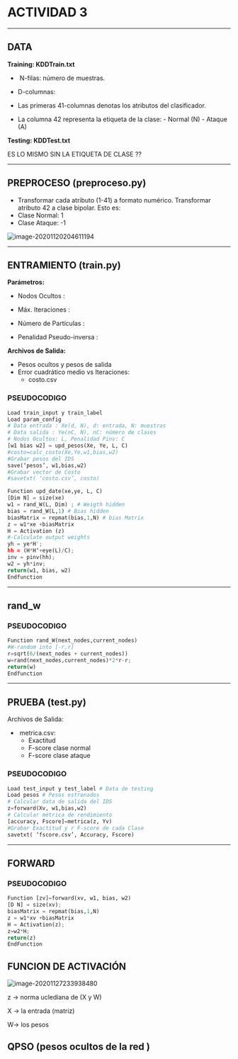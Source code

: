 # ACTIVIDAD 3

------

## DATA 

**Training: KDDTrain.txt** 

- ​	N-filas: número de muestras.

-  D-columnas: 
  - Las primeras 41-columnas denotas los atributos del clasificador.

  -  La columna 42 representa la etiqueta de la clase: 
    - Normal (N) 
    - Ataque (A)

**Testing: KDDTest.txt**

ES LO MISMO SIN LA ETIQUETA DE CLASE ??



------

## PREPROCESO (preproceso.py)



-  Transformar cada atributo (1-41) a formato numérico. Transformar atributo 42 a clase bipolar. Esto es: 
  -  Clase Normal: 1
  -  Clase Ataque: -1

![image-20201120204611194](C:\Users\arval\AppData\Roaming\Typora\typora-user-images\image-20201120204611194.png)




------



## ENTRAMIENTO (train.py)

**Parámetros:** 

-  Nodos Ocultos :

-  Máx. Iteraciones : 

-  Número de Partículas :

-   Penalidad Pseudo-inversa : 

**Archivos de Salida:**

- Pesos ocultos y pesos de salida 
- Error cuadrático medio vs Iteraciones: 
  -  costo.csv



###  PSEUDOCODIGO 



```python
Load train_input y train_label
Load param_config
# Data entrada : Xe(d, N), d: entrada, N: muestras
# Data salida : Ye(nC, N), nC: número de clases
# Nodos Ocultos: L, Penalidad Pinv: C
[w1 bias w2] = upd_pesos(Xe, Ye, L, C)
#costo=calc_costo(Xe,Ye,w1,bias,w2)
#Grabar pesos del IDS
save(‘pesos’, w1,bias,w2)
#Grabar vector de Costo
#savetxt( ‘costo.csv’, costo)

```

```python
Function upd_date(xe,ye, L, C)
[Dim N] = size(xe)
w1 = rand_W(L, Dim) ; # Weigth hidden
bias = rand_W(L,1) # Bias hidden
biasMatrix = repmat(bias,1,N) # bias Matrix
z = w1*xe +biasMatrix
H = Activation (z)
#-Calculate output weights
yh = ye*H';
hh = (H*H‘+eye(L)/C);
inv = pinv(hh);
w2 = yh*inv;
return(w1, bias, w2)
Endfunction
```




------

## rand_w

### PSEUDOCODIGO

 

```python
Function rand_W(next_nodes,current_nodes)
#W-random into [-r,r]
r=sqrt(6/(next_nodes + current_nodes))
w=rand(next_nodes,current_nodes)*2*r-r;
return(w)
Endfunction
```



------

## PRUEBA (test.py)

 Archivos de Salida: 

- ​	metrica.csv: 
  -  Exactitud 
  -  F-score clase normal 
  -  F-score clase ataque



### PSEUDOCODIGO 

```python
Load test_input y test_label # Data de testing
Load pesos # Pesos estrenados
# Calcular data de salida del IDS
z=forward(Xv, w1,bias,w2)
# Calcular métrica de rendimiento
[accuracy, Fscore]=metrica(z, Yv)
#Grabar Exactitud y r F-score de cada Clase
savetxt( ‘fscore.csv’, Accuracy, Fscore)
```

------

## FORWARD

### PSEUDOCODIGO 

```python
Function [zv]=forward(xv, w1, bias, w2)
[D N] = size(xv);
biasMatrix = repmat(bias,1,N)
z = w1*xv +biasMatrix
H = Activation(z);
z=w2*H;
return(z)
EndFunction
```

## FUNCION DE ACTIVACIÓN

![image-20201127233938480](C:\Users\arval\AppData\Roaming\Typora\typora-user-images\image-20201127233938480.png)

z -> norma uclediana de (X y W)

X -> la entrada (matriz) 

W-> los pesos

##  QPSO (pesos ocultos de la red ) 

